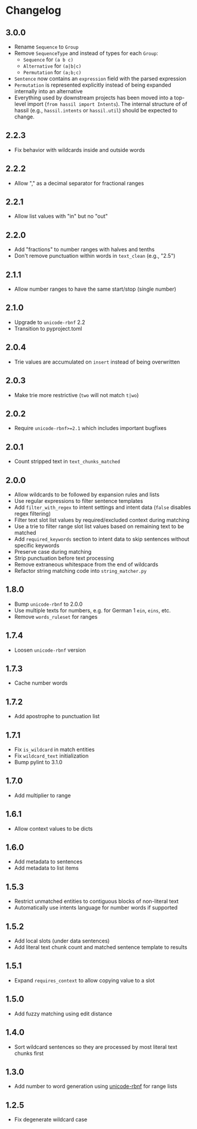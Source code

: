 # Changelog

## 3.0.0

- Rename `Sequence` to `Group`
- Remove `SequenceType` and instead of types for each `Group`:
    - `Sequence` for `(a b c)`
    - `Alternative` for `(a|b|c)`
    - `Permutation` for `(a;b;c)`
- `Sentence` now contains an `expression` field with the parsed expression
- `Permutation` is represented explicitly instead of being expanded internally into an alternative
- Everything used by downstream projects has been moved into a top-level import (`from hassil import Intents`). The internal structure of of hassil (e.g., `hassil.intents` or `hassil.util`) should be expected to change.

## 2.2.3

- Fix behavior with wildcards inside and outside words

## 2.2.2

- Allow "," as a decimal separator for fractional ranges

## 2.2.1

- Allow list values with "in" but no "out"

## 2.2.0

- Add "fractions" to number ranges with halves and tenths
- Don't remove punctuation within words in `text_clean` (e.g., "2.5")

## 2.1.1

- Allow number ranges to have the same start/stop (single number)

## 2.1.0

- Upgrade to `unicode-rbnf` 2.2
- Transition to pyproject.toml

## 2.0.4

- Trie values are accumulated on `insert` instead of being overwritten

## 2.0.3

- Make trie more restrictive (`two` will not match `t|wo`)

## 2.0.2

- Require `unicode-rbnf>=2.1` which includes important bugfixes

## 2.0.1

- Count stripped text in `text_chunks_matched`

## 2.0.0

- Allow wildcards to be followed by expansion rules and lists
- Use regular expressions to filter sentence templates
- Add `filter_with_regex` to intent settings and intent data (`false` disables regex filtering)
- Filter text slot list values by required/excluded context during matching
- Use a trie to filter range slot list values based on remaining text to be matched
- Add `required_keywords` section to intent data to skip sentences without specific keywords
- Preserve case during matching 
- Strip punctuation before text processing
- Remove extraneous whitespace from the end of wildcards
- Refactor string matching code into `string_matcher.py`

## 1.8.0

- Bump `unicode-rbnf` to 2.0.0
- Use multiple texts for numbers, e.g. for German 1 `ein`, `eins`, etc.
- Remove `words_ruleset` for ranges

## 1.7.4

- Loosen `unicode-rbnf` version

## 1.7.3

- Cache number words

## 1.7.2

- Add apostrophe to punctuation list

## 1.7.1

- Fix `is_wildcard` in match entities
- Fix `wildcard_text` initialization
- Bump pylint to 3.1.0

## 1.7.0

- Add multiplier to range

## 1.6.1

- Allow context values to be dicts

## 1.6.0

- Add metadata to sentences
- Add metadata to list items

## 1.5.3

- Restrict unmatched entities to contiguous blocks of non-literal text
- Automatically use intents language for number words if supported

## 1.5.2

- Add local slots (under data sentences)
- Add literal text chunk count and matched sentence template to results

## 1.5.1

- Expand `requires_context` to allow copying value to a slot

## 1.5.0

- Add fuzzy matching using edit distance

## 1.4.0

- Sort wildcard sentences so they are processed by most literal text chunks first

## 1.3.0

- Add number to word generation using [unicode-rbnf](https://github.com/rhasspy/unicode-rbnf) for range lists

## 1.2.5

- Fix degenerate wildcard case
